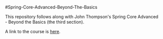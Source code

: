 #Spring-Core-Advanced-Beyond-The-Basics

This repository follows along with John Thompson's Spring Core Advanced - Beyond the Basics (the third section).

A link to the course is [here](https://www.udemy.com/spring-core-advanced-beyond-the-basics/).